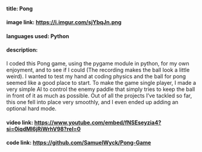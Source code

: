 #### title: Pong
#### image link: https://i.imgur.com/sjYbqJn.png
#### languages used: Python
#### description: 
I coded this Pong game, using the pygame module in python, for my own enjoyment, and to see if I could (The recording makes the ball look a little weird). I wanted to test my hand at coding physics and the ball for pong seemed like a good place to start. To make the game single player, I made a very simple AI to control the enemy paddle that simply tries to keep the ball in front of it as much as possible. Out of all the projects I’ve tackled so far, this one fell into place very smoothly, and I even ended up adding an optional hard mode.
#### video link: https://www.youtube.com/embed/fNSEseyzia4?si=0iqdMl6jRiWrhV98?rel=0
#### code link: https://github.com/SamuelWyck/Pong-Game
